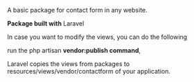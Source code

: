 A basic package for contact form in any website.

**Package built with** Laravel

In case you want to modify the views, you can do the following

run the php artisan **vendor:publish command**, 

Laravel copies the views from packages to resources/views/vendor/contactform of your application.
